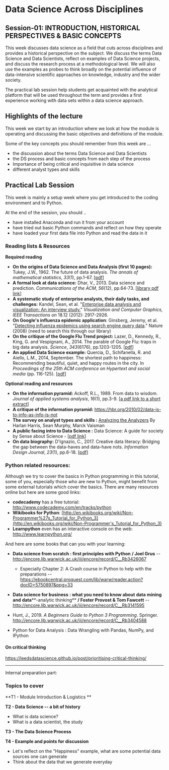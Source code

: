# Data Science Across Disciplines

## Session-01: INTRODUCTION, HISTORICAL PERSPECTIVES & BASIC CONCEPTS 

This week discusses data science as a field that cuts across disciplines and provides a historical perspective on the subject. We discuss the terms Data Science and Data Scientists, reflect on examples of Data Science projects, and discuss the research process at a methodological level. We will also use the examples as probes to think broadly on the potential influence of data-intensive scientific approaches on knowledge, industry and the wider society.

The practical lab session help students get acquainted with the analytical platform that will be used throughout the term and provides a first experience working with data sets within a data science approach.

## Highlights of the lecture

This week we start by an introduction where we look at how the module is operating and discussing the basic objectives and definitions of the module.

Some of the key concepts you should remember from this week are ...

- the discussion about the terms Data Science and Data Scientists 
- the DS process and basic concepts from each step of the process
- Importance of being critical and inquisitive in data science
- different analyst types and skills

## Practical Lab Session

This week is mainly a setup week where you get introduced to the coding environment and to Python.

At the end of the session, you should  ..

- have installed Anaconda and run it from your account
- have tried out basic Python commands and reflect on how they operate
- have loaded your first data file into Python and read the data in it

### Reading lists & Resources

**Required reading**

- **On the origins of Data Science and Data Analysis (first 10 pages):** Tukey, J.W., 1962. The future of data analysis. *The annals of mathematical statistics*, *33*(1), pp.1-67. [[pdf](https://projecteuclid.org/euclid.aoms/1177704711)]
- **A formal look at data science:** Dhar, V., 2013. Data science and prediction. *Communications of the ACM*, *56*(12), pp.64-73. [[library pdf link](https://encore.lib.warwick.ac.uk/iii/encore/eds/C__S%22Data%20science%20and%20prediction%22__Orightresult__U__X0?lang=eng&link=http%3A%2F%2F0-search.ebscohost.com.pugwash.lib.warwick.ac.uk%2Flogin.aspx%3Fdirect%3Dtrue%26site%3Deds-live%26db%3Dbth%26AN%3D92604156%26group%3Dtrial&suite=cobalt)]
- **A systematic study of enterprise analysts, their daily tasks, and challenges:** Kandel, Sean, et al. "[Enterprise data analysis and visualization: An interview study.](http://db.cs.berkeley.edu/papers/vast12-interview.pdf)" *Visualization and Computer Graphics, IEEE Transactions on* 18.12 (2012): 2917-2926.
- **On Google's influenza epidemic application**: Ginsberg, Jeremy, et al. "[Detecting influenza epidemics using search engine query data](http://www.nature.com/nature/journal/v457/n7232/full/nature07634.html)." Nature (2008) (need to search this through our library) 
- **On the critique of the Google Flu Trend project:** Lazer, D., Kennedy, R., King, G. and Vespignani, A., 2014. The parable of Google Flu: traps in big data analysis. *Science*, *343*(6176), pp.1203-1205. [[pdf](http://0-search.ebscohost.com.pugwash.lib.warwick.ac.uk/login.aspx%3fdirect%3dtrue%26db%3dedsjsr%26AN%3dedsjsr.24743402%26site%3deds-live&group=trial)]
- **An applied Data Science example:** Quercia, D., Schifanella, R. and Aiello, L.M., 2014, September. The shortest path to happiness: Recommending beautiful, quiet, and happy routes in the city. In *Proceedings of the 25th ACM conference on Hypertext and social media* (pp. 116-125). [[pdf](https://arxiv.org/pdf/1407.1031.pdf)]

**Optional reading and resources**

- **On the information pyramid:** Ackoff, R.L., 1989. From data to wisdom. *Journal of applied systems analysis*, *16*(1), pp.3-9. [[a pdf link to a short extract](http://faculty.ung.edu/kmelton/Documents/DataWisdom.pdf)]
- **A critique of the information pyramid:** https://hbr.org/2010/02/data-is-to-info-as-info-is-not
- **The survey on analyst types and skills :** [Analyzing the Analyzers](http://www.oreilly.com/data/free/files/analyzing-the-analyzers.pdf) By Harlan Harris, Sean Murphy, Marck Vaisman
- **A public facing intro to Data Science :** Data Science: A guide for society by Sense about Science - [[pdf link](https://senseaboutscience.org/wp-content/uploads/2019/06/SaS-DataScienceGuide-V8-SinglePages.pdf)] 
- **On data biography:** D'Ignazio, C., 2017. Creative data literacy: Bridging the gap between the data-haves and data-have nots. *Information Design Journal*, *23*(1), pp.6-18. [[pdf](https://www.researchgate.net/publication/318249308_Creative_data_literacy_Bridging_the_gap_between_the_data-haves_and_data-have_nots)]

### Python related resources:

Although we try to cover the basics in Python programming in this  tutorial, some of you, especially those who are new to Python, might  benefit from some external tutorials which cover the basics. There are  many resources online but here are some good links:

- **codecademy** has a free tutorial: http://www.codecademy.com/en/tracks/python
- **Wikibooks for Python**: [http://en.wikibooks.org/wiki/Non-Programmer%27s_Tutorial_for_Python_3](http://en.wikibooks.org/wiki/Non-Programmer's_Tutorial_for_Python_3)
- **Learnpython** even has an interactive console on the web: http://www.learnpython.org/

And here are some books that can you with your learning:

- **Data science from scratch : first principles with Python** **/ Joel Grus** -- http://encore.lib.warwick.ac.uk/iii/encore/record/C__Rb3426067
  - Especially Chapter 2: A Crash course in Python to help with the preparations -- https://ebookcentral.proquest.com/lib/warw/reader.action?docID=5750897&ppg=33
- **Data science for business** **: what you need to know about** **data** **mining and** **data****-analytic thinking** **/ Foster Provost & Tom Fawcett** -- http://encore.lib.warwick.ac.uk/iii/encore/record/C__Rb3141595

- Hunt, J., 2019. *A Beginners Guide to Python 3 Programming*. Springer. http://encore.lib.warwick.ac.uk/iii/encore/record/C__Rb3404588

- Python for Data Analysis : Data Wrangling with Pandas, NumPy, and IPython



#### On critical thinking 

https://leedsdatascience.github.io/post/prioritising-critical-thinking/

------

Internal preparation part:

### Topics to cover

**T1 - Module Introduction & Logistics **

**T2 - Data Science -- a bit of history**

- What is data science?
- What is a data scientist, the study 

**T3 - The Data Science Process**

**T4 - Example and points for discussion**

- Let's reflect on the "Happiness" example, what are some potential data sources one can generate
- Think about the data that we generate everyday
